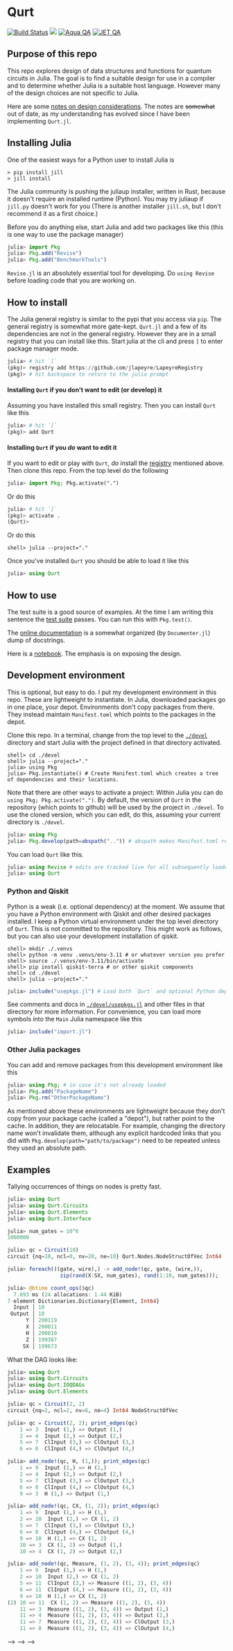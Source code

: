 # Qurt

[![Build Status](https://github.com/jlapeyre/Qurt.jl/actions/workflows/CI.yml/badge.svg?branch=main)](https://github.com/jlapeyre/Qurt.jl/actions/workflows/CI.yml?query=branch%3Amain)
[![](https://img.shields.io/badge/docs-dev-blue.svg)](https://jlapeyre.github.io/Qurt.jl/dev/)
[![Aqua QA](https://raw.githubusercontent.com/JuliaTesting/Aqua.jl/master/badge.svg)](https://github.com/JuliaTesting/Aqua.jl)
[![JET QA](https://img.shields.io/badge/JET.jl-%E2%9C%88%EF%B8%8F-%23aa4444)](https://github.com/aviatesk/JET.jl)

<!-- [![Coverage](https://codecov.io/gh/jlapeyre/Qurt.jl/branch/main/graph/badge.svg)](https://codecov.io/gh/jlapeyre/Qurt.jl) -->

## Purpose of this repo

This repo explores design of data structures and functions for quantum circuits in Julia. The goal is to find a suitable design for use in a compiler
and to determine whether Julia is a suitable host language. However many of the design choices are not specific to Julia.

Here are some [notes on design considerations](./DesignConsiderations.md). The notes are ~~somewhat~~ out of date, as my understanding
has evolved since I have been implementing `Qurt.jl`.

## Installing Julia

One of the easiest ways for a Python user to install Julia is
```shell
> pip install jill
> jill install
```
The Julia community is pushing the juliaup installer, written in Rust, because it doesn't require an installed runtime (Python). You may try juliaup if
`jill.py` doesn't work for you (There is another installer `jill.sh`, but I don't recommend it as a first choice.)

Before you do anything else, start Julia and add two packages like this (this is one way to use the package manager)
```julia
julia> import Pkg
julia> Pkg.add("Revise")
julia> Pkg.add("BenchmarkTools")
```

`Revise.jl` is an absolutely essential tool for developing. Do `using Revise` before loading code that you are working on.

## How to install

The Julia general registry is similar to the pypi that you access via `pip`. The general registry is somewhat more gate-kept. `Qurt.jl` and a few of
its dependencies are not in the general registry. However they are in a small registry that you can install like this. Start julia at the cli and
press `]` to enter package manager mode.
```julia
julia> # hit `]`
(pkg)> registry add https://github.com/jlapeyre/LapeyreRegistry
(pkg)> # hit backspace to return to the julia prompt
```

#### Installing `Qurt` if you don't want to edit (or develop) it

Assuming you have installed this small registry. Then you can install `Qurt` like this
```julia
julia> # hit `]`
(pkg)> add Qurt
```

#### Installing `Qurt` if you *do* want to edit it

If you want to edit or play with `Qurt`, *do* install the [registry](https://github.com/jlapeyre/LapeyreRegistry) mentioned above.
Then clone this repo. From the top level do the following
```julia
julia> import Pkg; Pkg.activate(".")
```
Or do this
```julia
julia> # hit `]`
(pkg)> activate .
(Qurt)>
```
Or do this
```shell
shell> julia --project="."
```

Once you've installed `Qurt` you should be able to load it like this
```julia
julia> using Qurt
```

## How to use

The test suite is a good source of examples. At the time I am writing this sentence the
[test suite](./test/runtests.jl) passes. You can run this with `Pkg.test()`.

The [online documentation](https://jlapeyre.github.io/Qurt.jl/dev/) is a somewhat organized (by
`Documenter.jl`) dump of docstrings.

Here is a [notebook](./QurtDesign.ipynb). The emphasis is on exposing the design.

## Development environment

This is optional, but easy to do.
I put my development environment in this repo. These are lightweight to instantiate. In Julia, downloaded packages go
in one place, your depot. Environments don't copy packages from there. They instead maintain `Manifest.toml` which points
to the packages in the depot.

Clone this repo. In a terminal, change from the top level to the [`./devel`](./devel) directory and start Julia with the project
defined in that directory activated.
```shell
shell> cd ./devel
shell> julia --project="."
julia> using Pkg
julia> Pkg.instantiate() # Create Manifest.toml which creates a tree of dependencies and their locations.
```
Note that there are other ways to activate a project: Within Julia you can do `using Pkg; Pkg.activate(".")`.
By default, the version of `Qurt` in the repository (which points to github) will be used by the project in `./devel`.
To use the cloned version, which you can edit, do this, assuming your current directory is `./devel`.
```julia
julia> using Pkg
julia> Pkg.develop(path=abspath("..")) # abspath makes Manifest.toml relocatable, a slight convenience
```

You can load `Qurt` like this.
```julia
julia> using Revise # edits are tracked live for all subsequently loaded packages
julia> using Qurt
```

### Python and Qiskit

Python is a weak (i.e. optional dependency) at the moment. We assume that you have a Python environment with Qiskit and
other desired packages installed. I keep a Python virtual environment under the top level directory of `Qurt`.
This is not committed to the repository. This might work as follows, but you can also use your development installation of qiskit.
```shell
shell> mkdir ./.venvs
shell> python -m venv .venvs/env-3.11 # or whatever version you prefer
shell> source ./.venvs/env-3.11/bin/activate
shell> pip install qiskit-terra # or other qiskit components
shell> cd ./devel
shell> julia --project="."
```
```julia
julia> include("usepkgs.jl") # Load both `Qurt` and optional Python dependency
```
See comments and docs in [`./devel/usepkgs.jl`](./devel/usepkgs.jl) and other files in that directory for more information.
For convenience, you can load more symbols into the `Main` Julia namespace like this
```julia
julia> include("import.jl")
```

### Other Julia packages
You can add and remove packages from this development environment like this
```julia
julia> using Pkg; # in case it's not already loaded
julia> Pkg.add("PackageName")
julia> Pkg.rm("OtherPackageName")
```
As mentioned above these environments are lightweight because they don't copy from your package
cache (called a "depot"), but rather point to the cache. In addition, they are relocatable. For
example, changing the directory name won't invalidate them, although any explicit hardcoded links
that you did with `Pkg.develop(path="path/to/package")` need to be repeated unless they used an absolute
path.

## Examples

Tallying occurrences of things on nodes is pretty fast.
```julia
julia> using Qurt
julia> using Qurt.Circuits
julia> using Qurt.Elements
julia> using Qurt.Interface

julia> num_gates = 10^6
1000000

julia> qc = Circuit(10)
circuit {nq=10, ncl=0, nv=20, ne=10} Qurt.Nodes.NodeStructOfVec Int64 

julia> foreach(((gate, wire),) -> add_node!(qc, gate, (wire,)),
                 zip(rand(X:SX, num_gates), rand(1:10, num_gates)));

julia> @btime count_ops($qc)
  7.693 ms (24 allocations: 1.44 KiB)
7-element Dictionaries.Dictionary{Element, Int64}
  Input │ 10
 Output │ 10
      Y │ 200119
      X │ 200011
      H │ 200810
      Z │ 199387
     SX │ 199673
```

What the DAG looks like:
```julia
julia> using Qurt
julia> using Qurt.Circuits
julia> using Qurt.IOQDAGs
julia> using Qurt.Elements

julia> qc = Circuit(2, 2)
circuit {nq=2, ncl=2, nv=8, ne=4} Int64 NodeStructOfVec 

julia> qc = Circuit(2, 2); print_edges(qc)
    1 => 3  Input (1,) => Output (1,)
    2 => 4  Input (2,) => Output (2,)
    5 => 7  ClInput (3,) => ClOutput (3,)
    6 => 8  ClInput (4,) => ClOutput (4,)

julia> add_node!(qc, H, (1,)); print_edges(qc)
    1 => 9  Input (1,) => H (1,)
    2 => 4  Input (2,) => Output (2,)
    5 => 7  ClInput (3,) => ClOutput (3,)
    6 => 8  ClInput (4,) => ClOutput (4,)
    9 => 3  H (1,) => Output (1,)

julia> add_node!(qc, CX, (1, 2)); print_edges(qc)
    1 => 9  Input (1,) => H (1,)
    2 => 10  Input (2,) => CX (1, 2)
    5 => 7  ClInput (3,) => ClOutput (3,)
    6 => 8  ClInput (4,) => ClOutput (4,)
    9 => 10  H (1,) => CX (1, 2)
    10 => 3  CX (1, 2) => Output (1,)
    10 => 4  CX (1, 2) => Output (2,)

julia> add_node!(qc, Measure, (1, 2), (3, 4)); print_edges(qc)
    1 => 9  Input (1,) => H (1,)
    2 => 10  Input (2,) => CX (1, 2)
    5 => 11  ClInput (3,) => Measure ((1, 2), (3, 4))
    6 => 11  ClInput (4,) => Measure ((1, 2), (3, 4))
    9 => 10  H (1,) => CX (1, 2)
(2) 10 => 11  CX (1, 2) => Measure ((1, 2), (3, 4))
    11 => 3  Measure ((1, 2), (3, 4)) => Output (1,)
    11 => 4  Measure ((1, 2), (3, 4)) => Output (2,)
    11 => 7  Measure ((1, 2), (3, 4)) => ClOutput (3,)
    11 => 8  Measure ((1, 2), (3, 4)) => ClOutput (4,)
```

<!--  LocalWords:  Qurt QA repo jl jill juliaup runtime py julia BenchmarkTools pypi cli toml devel
<!--  LocalWords:  cd github abspath Qiskit qiskit mkdir venvs venv terra usepkgs namespace num qc
<!--  LocalWords:  PackageName OtherPackageName hardcoded nq ncl nv ne Int64 foreach SX btime CX
<!--  LocalWords:  IOQDAGs NodeStructOfVec ClInput ClOutput
 -->
 -->
 -->
 -->
